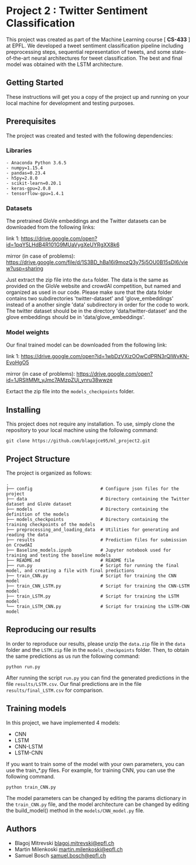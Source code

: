 # Project 2 : Twitter Sentiment Classification

This project was created as part of the Machine Learning course [ **CS-433** ] at EPFL. We developed a tweet sentiment classification pipeline including preprocessing steps, sequential representation of tweets, and some state-of-the-art neural architectures for tweet classification. The best and final model was obtained with the LSTM architecture. 

## Getting Started

These instructions will get you a copy of the project up and running on your local machine for development and testing purposes.

## Prerequisites
The project was created and tested with the following dependencies:

### Libraries
```
- Anaconda Python 3.6.5
- numpy=1.15.4
- pandas=0.23.4
- h5py=2.8.0
- scikit-learn=0.20.1
- keras-gpu=2.0.8
- tensorflow-gpu=1.4.1
```

### Datasets
The pretrained GloVe embeddings and the Twitter datasets can be downloaded from the following links:

link 1: https://drive.google.com/open?id=1pqY5LHdB4R101G9MUaVygXeUYRgXX8k6

mirror (in case of problems): https://drive.google.com/file/d/1S3BD_hBa16i9mozQ3y75j5OU0B15sDl6/view?usp=sharing

Just extract the zip file into the `data` folder. The data is the same as provided on the GloVe website and crowdAI competition, but named and organized as used in our code. Please make sure that the data folder contains two subdirectories 'twitter-dataset' and 'glove_embeddings' instead of a another single 'data' subdirectory in order for the code to work. The twitter dataset should be in the directory 'data/twitter-dataset' and the glove embeddings should be in 'data/glove_embeddings'.

### Model weights
Our final trained model can be downloaded from the following link:

link 1: https://drive.google.com/open?id=1wbDzVXizOOwCdPRN3rQIWvKN-EvoHgO5

mirror (in case of problems): https://drive.google.com/open?id=1JRSItMMt_yJmc7AMzpZUj_ynru38wwze

Exrtact the zip file into the `models_checkpoints` folder.


## Installing

This project does not require any installation. To use, simply clone the repository to your local machine using the following command:

```
git clone https://github.com/blagojce95/ml_project2.git
```

## Project Structure
The project is organized as follows:

    .
    ├── config                          # Configure json files for the project
    ├── data                            # Directory containing the Twitter dataset and GloVe dataset
    ├── models                          # Directory containing the definition of the models
    ├── models_checkpoints              # Directory containing the training checkpoints of the models
    ├── preprocessing_and_loading_data  # Utilities for generating and reading the data
    ├── results                         # Prediction files for submission on CrowdAI
    ├── Baseline_models.ipynb           # Jupyter notebook used for training and testing the baseline models
    ├── README.md                       # README file
    ├── run.py                          # Script for running the final model, and creating a file with final predictions
    ├── train_CNN.py                    # Script for training the CNN model
    ├── train_CNN_LSTM.py               # Script for training the CNN-LSTM model
    ├── train_LSTM.py                   # Script for training the LSTM model
    └── train_LSTM_CNN.py               # Script for training the LSTM-CNN model
    
## Reproducing our results

In order to reproduce our results, please unzip the `data.zip` file in the `data` folder and the `LSTM.zip` file in the `models_checkpoints` folder. Then, to obtain the same predictions as us run the following command:

``` 
python run.py
```

After running the script `run.py` you can find the generated predictions in the file `results/LSTM.csv`. Our final predictions are in the file `results/final_LSTM.csv` for comparison.

## Training models

In this project, we have implemented 4 models:

- CNN
- LSTM
- CNN-LSTM
- LSTM-CNN

If you want to train some of the model with your own parameters, you can use the train_\*.py files. For example, for training CNN, you can use the following command. 

```
python train_CNN.py
```

The model parameters can be changed by editing the params dictionary in the `train_CNN.py` file, and the model architecture can be changed by editing the build_model() method in the `models/CNN_model.py` file.

## Authors

* Blagoj Mitrevski      blagoj.mitrevski@epfl.ch
* Martin Milenkoski     martin.milenkoski@epfl.ch
* Samuel Bosch          samuel.bosch@epfl.ch
